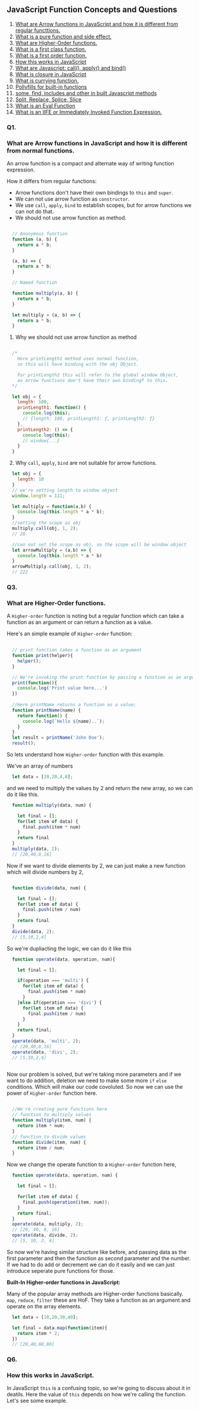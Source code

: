 
## JavaScript Function Concepts and Questions

1. [What are Arrow functions in JavaScript and how it is different from regular functtions.](#Q1)
1. [What is a pure function and side effect.](#Q2)
1. [What are Higher-Order functions.](#Q3)
1. [What is a first class function.](#Q4)
1. [What is a first order function.](#Q5)
1. [How this works in JavaScript](#Q6)
1. [What are Javascript: call(), apply() and bind()](#Q7)
1. [What is closure in JavaScript](#Q8)
1. [What is currying function.](#Q9)
1. [Pollyfills for built-in functions](#Q10)
1. [some, find, includes and other in built Javascript methods](#Q11)
1. [Split, Replace, Splice, Slice](#Q12)
1. [What is an Eval Function](#Q13)
1. [What is an IIFE or Immediately Invoked Function Expression.](#Q13)





###  Q1. 
### What are Arrow functions in JavaScript and how it is different from normal functions.

An arrow function is a compact and alternate way of writing function expression.

How it differs from regular functions:
- Arrow functions don't have their own bindings to `this` and `super`.
- We can not use arrow function as `constructor`.
- We use `call`, `apply`, `bind` to establish scopes, but for arrow functions we can not do that.
- We should not use arrow function as method.

```js

  // Anonymous function
  function (a, b) {
    return a * b;
  }

  (a, b) => {
    return a * b;
  }

  // Named function

  function multiply(a, b) {
    return a * b;
  }

  let multiply = (a, b) => {
    return a * b;
  }

```
1. Why we should not use arrow function as method

```js

  /*
    Here printLength1 method uses normal function, 
    so this will have binding with the obj Object.

    For printLength2 this will refer to the global window Object, 
    as arrow functions don't have their own bindingf to this.
  */

  let obj = {
    length: 100,
    printLength1: function() {
      console.log(this);
      // {length: 100, printLength1: ƒ, printLength2: ƒ}
    },
    printLength2: () => {
      console.log(this);
      // window{...}
    }
  }
```
2. Why `call`, `apply`, `bind` are not suitable for arrow functions.

```js
  let obj = {
    length: 10
  }
  // we're setting length to window object
  window.length = 111;

  let multiply = function(a,b) { 
    console.log(this.length * a * b);
  }
  //setting the scope as obj
  multiply.call(obj, 1, 2);
  // 20

  //can not set the scope as obj, so the scope will be window object
  let arrowMultiply = (a,b) => {
    console.log(this.length * a * b)
  }
  arrowMultiply.call(obj, 1, 2);
  // 222

```

<!-- ###  Q2. What is a pure function and side effect. -->

### Q3. 
### What are Higher-Order functions.

A `Higher-order` function is noting but a regular function which can take a function as an argument or can return a function as a value.

Here's an simple example of `Higher-order` function:

```js
  
  // print function takes a function as an argument
  function print(helper){
    helper();
  }

  // We're invoking the print function by passing a function as an argument
  print(function(){
    console.log('Print value here...')
  })
  
  //Here printName returns a function as a value;
  function printName(name) {
    return function() {
      console.log(`Hello ${name}..`);
    }
  }
  let result = printName('John Doe');
  result();


```
So lets understand how `Higher-order` function with this example.

We've an array of numbers

```js
  let data = [10,20,4,8];
```
and we need to multiply the values by 2 and return the new array, 
so we can do it like this.

```js
  function multiply(data, num) {

    let final = [];
    for(let item of data) {
      final.push(item * num)
    }
    return final
  }
  multiply(data, 2);
  // [20,40,8,16]
```
Now if we want to divide elements by 2, we can just make a new function which will divide numbers by 2,

```js

  function divide(data, num) {

    let final = [];
    for(let item of data) {
      final.push(item / num)
    }
    return final
  }
  divide(data, 2);
  // [5,10,2,4]
```
So we're dupliacting the logic, we can do it like this

```js
  function operate(data, operation, num){

    let final = [];

    if(operation === 'multi') {
      for(let item of data) {
        final.push(item * num)
      }
    }else if(operation === 'divi') {
      for(let item of data) {
        final.push(item / num)
      }
    }
    return final;
  }
  operate(data, 'multi', 2);
  // [20,40,8,16] 
  operate(data, 'divi', 2);
  // [5,10,2,4]
 
```
Now our problem is solved, but we're taking more parameters and if we want to do addition, deletion we need to make some more `if` `else` conditions. Which will make our code covoluted. So now we can use the power of `Higher-order` function here.

```js

  //We're creating pure functions here
  // function to multiply values
  function multiply(item, num) {
    return item * num;
  }
  // function to divide values
  function divide(item, num) {
    return item / num;
  }

```
Now we change the operate function to a `Higher-order` function here,

```js
  function operate(data, operation, num) {

    let final = [];

    for(let item of data) {
      final.push(operation(item, num));
    } 
    return final;
  }
  operate(data, multiply, 2);
  // [20, 40, 8, 16]
  operate(data, divide, 2);
  // [5, 10, 2, 4]
```
So now we're having similar structure like before, and passing data as the first parameter and then the function as second parameter and the number.
If we had to do add or decrement we can do it easily and we can just introduce seperate pure functions for those. 


**Built-In Higher-order functions in JavaScript:**

Many of the popular array methods are Higher-order functions basically. `map`, `reduce`, `filter` these are HoF. They take a function as an argument and operate on the array elements.

```js
  let data = [10,20,30,40];

  let final = data.map(function(item){
    return item * 2;
  })
  // [20,40,60,80]
```





###  Q6. 
### How this works in JavaScript.
In JavaScript `this` is a confusing topic, so we're going to discuss about it in deatils. 
Here the value of `this` depends on how we're calling the function. Let's see some example.

```js

```

